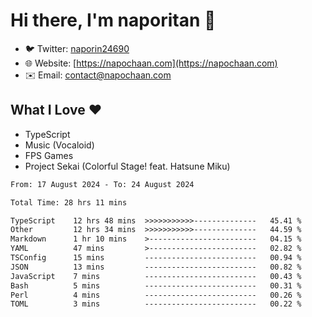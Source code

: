 # Hi there, I'm naporitan 👋

- 🐦 Twitter: [naporin24690](https://twitter.com/naporin24690)
- 🌐 Website: [https://napochaan.com](https://napochaan.com)
- ✉️ Email: [contact@napochaan.com](mailto:contact@napochaan.com)

## What I Love ❤️
- TypeScript
- Music (Vocaloid)
- FPS Games
- Project Sekai (Colorful Stage! feat. Hatsune Miku)

<!--START_SECTION:waka-->

```txt
From: 17 August 2024 - To: 24 August 2024

Total Time: 28 hrs 11 mins

TypeScript    12 hrs 48 mins  >>>>>>>>>>>--------------   45.41 %
Other         12 hrs 34 mins  >>>>>>>>>>>--------------   44.59 %
Markdown      1 hr 10 mins    >------------------------   04.15 %
YAML          47 mins         >------------------------   02.82 %
TSConfig      15 mins         -------------------------   00.94 %
JSON          13 mins         -------------------------   00.82 %
JavaScript    7 mins          -------------------------   00.43 %
Bash          5 mins          -------------------------   00.31 %
Perl          4 mins          -------------------------   00.26 %
TOML          3 mins          -------------------------   00.22 %
```

<!--END_SECTION:waka-->

